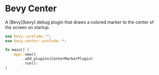 # Bevy Center

A [Bevy][bevy] debug plugin that draws a colored marker to the center of the screen on startup.

```rust
use bevy::prelude::*;
use bevy_center::prelude::*;

fn main() {
    App::new()
        .add_plugins(CenterMarkerPlugin)
        .run();
}
```